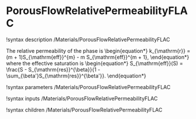 # PorousFlowRelativePermeabilityFLAC

!syntax description /Materials/PorousFlowRelativePermeabilityFLAC

The relative permeability of the phase is
\begin{equation*}
k_{\mathrm{r}} = (m + 1)S_{\mathrm{eff}}^{m} - m S_{\mathrm{eff}}^{m + 1},
\end{equation*}
where the effective saturation is
\begin{equation*}
S_{\mathrm{eff}}(S) = \frac{S - S_{\mathrm{res}}^{\beta}}{1 -
  \sum_{\beta'}S_{\mathrm{res}}^{\beta'}}.
\end{equation*}

!syntax parameters /Materials/PorousFlowRelativePermeabilityFLAC

!syntax inputs /Materials/PorousFlowRelativePermeabilityFLAC

!syntax children /Materials/PorousFlowRelativePermeabilityFLAC
